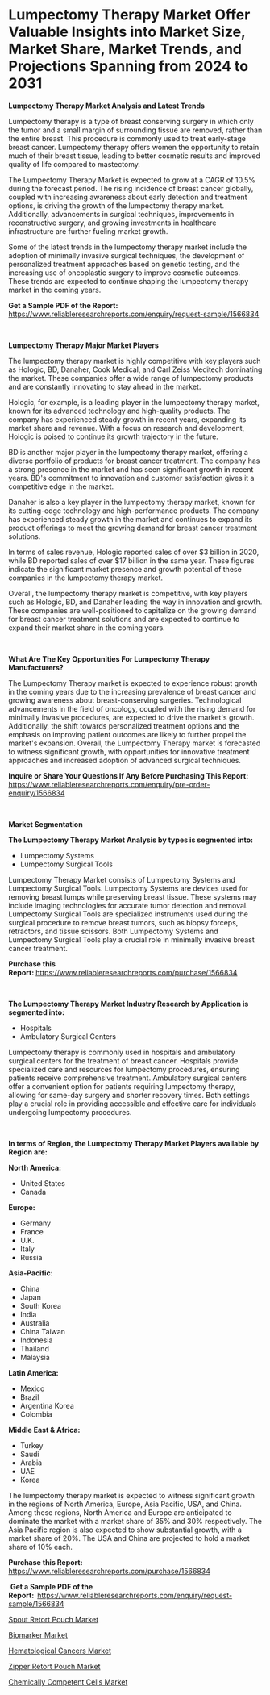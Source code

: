 <p><h1>Lumpectomy Therapy Market Offer Valuable Insights into Market Size, Market Share, Market Trends, and Projections Spanning from 2024 to 2031</h1></p><p><strong>Lumpectomy Therapy Market Analysis and Latest Trends</strong></p>
<p><p>Lumpectomy therapy is a type of breast conserving surgery in which only the tumor and a small margin of surrounding tissue are removed, rather than the entire breast. This procedure is commonly used to treat early-stage breast cancer. Lumpectomy therapy offers women the opportunity to retain much of their breast tissue, leading to better cosmetic results and improved quality of life compared to mastectomy.</p><p>The Lumpectomy Therapy Market is expected to grow at a CAGR of 10.5% during the forecast period. The rising incidence of breast cancer globally, coupled with increasing awareness about early detection and treatment options, is driving the growth of the lumpectomy therapy market. Additionally, advancements in surgical techniques, improvements in reconstructive surgery, and growing investments in healthcare infrastructure are further fueling market growth.</p><p>Some of the latest trends in the lumpectomy therapy market include the adoption of minimally invasive surgical techniques, the development of personalized treatment approaches based on genetic testing, and the increasing use of oncoplastic surgery to improve cosmetic outcomes. These trends are expected to continue shaping the lumpectomy therapy market in the coming years.</p></p>
<p><strong>Get a Sample PDF of the Report:&nbsp;</strong> <a href="https://www.reliableresearchreports.com/enquiry/request-sample/1566834">https://www.reliableresearchreports.com/enquiry/request-sample/1566834</a></p>
<p>&nbsp;</p>
<p><strong>Lumpectomy Therapy Major Market Players</strong></p>
<p><p>The lumpectomy therapy market is highly competitive with key players such as Hologic, BD, Danaher, Cook Medical, and Carl Zeiss Meditech dominating the market. These companies offer a wide range of lumpectomy products and are constantly innovating to stay ahead in the market.</p><p>Hologic, for example, is a leading player in the lumpectomy therapy market, known for its advanced technology and high-quality products. The company has experienced steady growth in recent years, expanding its market share and revenue. With a focus on research and development, Hologic is poised to continue its growth trajectory in the future.</p><p>BD is another major player in the lumpectomy therapy market, offering a diverse portfolio of products for breast cancer treatment. The company has a strong presence in the market and has seen significant growth in recent years. BD's commitment to innovation and customer satisfaction gives it a competitive edge in the market.</p><p>Danaher is also a key player in the lumpectomy therapy market, known for its cutting-edge technology and high-performance products. The company has experienced steady growth in the market and continues to expand its product offerings to meet the growing demand for breast cancer treatment solutions.</p><p>In terms of sales revenue, Hologic reported sales of over $3 billion in 2020, while BD reported sales of over $17 billion in the same year. These figures indicate the significant market presence and growth potential of these companies in the lumpectomy therapy market.</p><p>Overall, the lumpectomy therapy market is competitive, with key players such as Hologic, BD, and Danaher leading the way in innovation and growth. These companies are well-positioned to capitalize on the growing demand for breast cancer treatment solutions and are expected to continue to expand their market share in the coming years.</p></p>
<p>&nbsp;</p>
<p><strong>What Are The Key Opportunities For Lumpectomy Therapy Manufacturers?</strong></p>
<p><p>The Lumpectomy Therapy market is expected to experience robust growth in the coming years due to the increasing prevalence of breast cancer and growing awareness about breast-conserving surgeries. Technological advancements in the field of oncology, coupled with the rising demand for minimally invasive procedures, are expected to drive the market's growth. Additionally, the shift towards personalized treatment options and the emphasis on improving patient outcomes are likely to further propel the market's expansion. Overall, the Lumpectomy Therapy market is forecasted to witness significant growth, with opportunities for innovative treatment approaches and increased adoption of advanced surgical techniques.</p></p>
<p><strong>Inquire or Share Your Questions If Any Before Purchasing This Report:</strong> <a href="https://www.reliableresearchreports.com/enquiry/pre-order-enquiry/1566834">https://www.reliableresearchreports.com/enquiry/pre-order-enquiry/1566834</a></p>
<p>&nbsp;</p>
<p><strong>Market Segmentation</strong></p>
<p><strong>The Lumpectomy Therapy Market Analysis by types is segmented into:</strong></p>
<p><ul><li>Lumpectomy Systems</li><li>Lumpectomy Surgical Tools</li></ul></p>
<p><p>Lumpectomy Therapy Market consists of Lumpectomy Systems and Lumpectomy Surgical Tools. Lumpectomy Systems are devices used for removing breast lumps while preserving breast tissue. These systems may include imaging technologies for accurate tumor detection and removal. Lumpectomy Surgical Tools are specialized instruments used during the surgical procedure to remove breast tumors, such as biopsy forceps, retractors, and tissue scissors. Both Lumpectomy Systems and Lumpectomy Surgical Tools play a crucial role in minimally invasive breast cancer treatment.</p></p>
<p><strong>Purchase this Report:&nbsp;</strong><a href="https://www.reliableresearchreports.com/purchase/1566834">https://www.reliableresearchreports.com/purchase/1566834</a></p>
<p>&nbsp;</p>
<p><strong>The Lumpectomy Therapy Market Industry Research by Application is segmented into:</strong></p>
<p><ul><li>Hospitals</li><li>Ambulatory Surgical Centers</li></ul></p>
<p><p>Lumpectomy therapy is commonly used in hospitals and ambulatory surgical centers for the treatment of breast cancer. Hospitals provide specialized care and resources for lumpectomy procedures, ensuring patients receive comprehensive treatment. Ambulatory surgical centers offer a convenient option for patients requiring lumpectomy therapy, allowing for same-day surgery and shorter recovery times. Both settings play a crucial role in providing accessible and effective care for individuals undergoing lumpectomy procedures.</p></p>
<p>&nbsp;</p>
<p><strong>In terms of Region, the Lumpectomy Therapy Market Players available by Region are:</strong></p>
<p>
    <p> <strong> North America: </strong>
        <ul>
            <li>United States</li>
            <li>Canada</li>
        </ul>
        </p> 
    <p> <strong> Europe: </strong>
        <ul>
            <li>Germany</li>
            <li>France</li>
            <li>U.K.</li>
            <li>Italy</li>
            <li>Russia</li>
        </ul>
        </p> 
    <p> <strong> Asia-Pacific: </strong>
        <ul>
            <li>China</li>
            <li>Japan</li>
            <li>South Korea</li>
            <li>India</li>
            <li>Australia</li>
            <li>China Taiwan</li>
            <li>Indonesia</li>
            <li>Thailand</li>
            <li>Malaysia</li>
        </ul>
        </p> 
    <p> <strong> Latin America: </strong>
        <ul>
            <li>Mexico</li>
            <li>Brazil</li>
            <li>Argentina Korea</li>
            <li>Colombia</li>
        </ul>
        </p> 
    <p> <strong> Middle East & Africa: </strong>
        <ul>
            <li>Turkey</li>
            <li>Saudi</li>
            <li>Arabia</li>
            <li>UAE</li>
            <li>Korea</li>
        </ul>
    </p>
    </p>
<p><p>The lumpectomy therapy market is expected to witness significant growth in the regions of North America, Europe, Asia Pacific, USA, and China. Among these regions, North America and Europe are anticipated to dominate the market with a market share of 35% and 30% respectively. The Asia Pacific region is also expected to show substantial growth, with a market share of 20%. The USA and China are projected to hold a market share of 10% each.</p></p>
<p><strong>Purchase this Report: </strong><a href="https://www.reliableresearchreports.com/purchase/1566834">https://www.reliableresearchreports.com/purchase/1566834</a></p>
<p>&nbsp;<strong>Get a Sample PDF of the Report:&nbsp;&nbsp;</strong><a href="https://www.reliableresearchreports.com/enquiry/request-sample/1566834">https://www.reliableresearchreports.com/enquiry/request-sample/1566834</a></p>
<p><strong></strong></p>
<p><p><a href="https://github.com/kufem1/Market-Research-Report-List-1/blob/main/spout-retort-pouch-market.md">Spout Retort Pouch Market</a></p><p><a href="https://medium.com/@adahhagenes4545/biomarker-market-the-key-to-successful-business-strategy-forecast-till-2031-94d871c1dc46">Biomarker Market</a></p><p><a href="https://medium.com/@adahhagenes4545/hematological-cancers-market-trends-forecast-and-competitive-analysis-to-2031-460ba395ca69">Hematological Cancers Market</a></p><p><a href="https://github.com/kosella/Market-Research-Report-List-1/blob/main/zipper-retort-pouch-market.md">Zipper Retort Pouch Market</a></p><p><a href="https://medium.com/@adahhagenes4545/chemically-competent-cells-market-analysis-its-cagr-market-segmentation-and-global-industry-1c68c4913fe1">Chemically Competent Cells Market</a></p></p>
